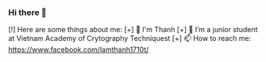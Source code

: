 ### Hi there 👋

[!] Here are some things about me:
[+] 👋 I'm Thanh
[+] 🔭 I’m a junior student at Vietnam Academy of Crytography Techniquest
[+] 📫 How to reach me: https://www.facebook.com/lamthanh1710t/
